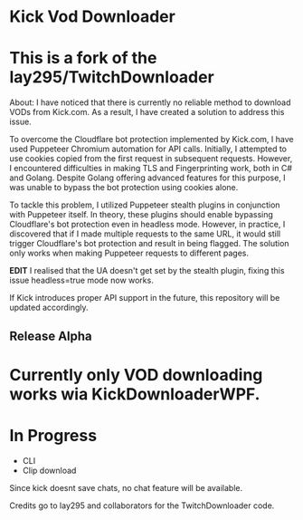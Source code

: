 # Kick Vod Downloader

# This is a fork of the lay295/TwitchDownloader

About: 
I have noticed that there is currently no reliable method to download VODs from Kick.com. As a result, I have created a solution to address this issue.

To overcome the Cloudflare bot protection implemented by Kick.com, I have used Puppeteer Chromium automation for API calls. Initially, I attempted to use cookies copied from the first request in subsequent requests. However, I encountered difficulties in making TLS and Fingerprinting work, both in C# and Golang. Despite Golang offering advanced features for this purpose, I was unable to bypass the bot protection using cookies alone.

To tackle this problem, I utilized Puppeteer stealth plugins in conjunction with Puppeteer itself. In theory, these plugins should enable bypassing Cloudflare's bot protection even in headless mode. However, in practice, I discovered that if I made multiple requests to the same URL, it would still trigger Cloudflare's bot protection and result in being flagged. The solution only works when making Puppeteer requests to different pages.

**EDIT** I realised that the UA doesn't get set by the stealth plugin, fixing this issue headless=true mode now works.

If Kick introduces proper API support in the future, this repository will be updated accordingly.

## Release Alpha
# Currently only VOD downloading works wia KickDownloaderWPF.
# In Progress
- CLI
- Clip download

Since kick doesnt save chats, no chat feature will be available.


Credits go to lay295 and collaborators for the TwitchDownloader code.
